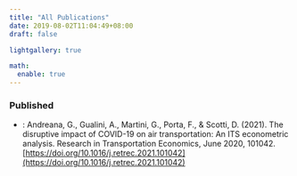 ```yaml
---
title: "All Publications"
date: 2019-08-02T11:04:49+08:00
draft: false

lightgallery: true

math:
  enable: true
---
```


### Published

* : Andreana, G., Gualini, A., Martini, G., Porta, F., & Scotti, D. (2021). The disruptive impact of COVID-19 on air transportation: An ITS econometric analysis. Research in Transportation Economics, June 2020, 101042. [https://doi.org/10.1016/j.retrec.2021.101042](https://doi.org/10.1016/j.retrec.2021.101042)

